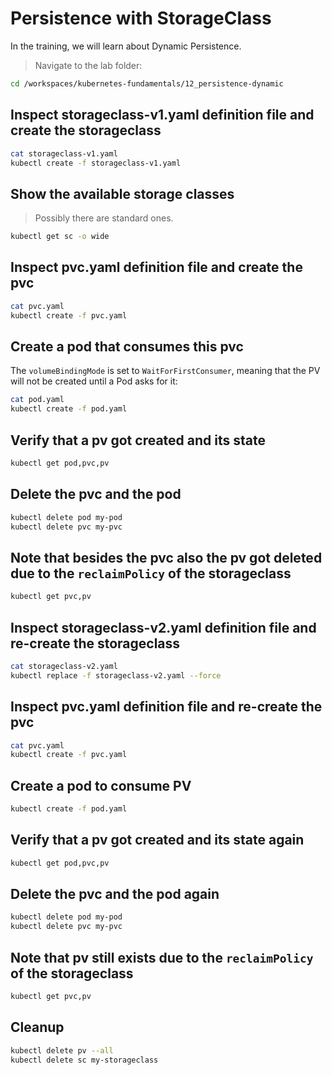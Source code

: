 # Persistence with StorageClass

In the training, we will learn about Dynamic Persistence.

>Navigate to the lab folder:

```bash
cd /workspaces/kubernetes-fundamentals/12_persistence-dynamic
```

## Inspect storageclass-v1.yaml definition file and create the storageclass

```bash
cat storageclass-v1.yaml
kubectl create -f storageclass-v1.yaml
```

## Show the available storage classes

>Possibly there are standard ones.

```bash
kubectl get sc -o wide
```

## Inspect pvc.yaml definition file and create the pvc

```bash
cat pvc.yaml
kubectl create -f pvc.yaml
```

## Create a pod that consumes this pvc

The `volumeBindingMode` is set to `WaitForFirstConsumer`, meaning that the PV will not be created until a Pod asks for it:

```bash
cat pod.yaml
kubectl create -f pod.yaml
```

## Verify that a pv got created and its state

```bash
kubectl get pod,pvc,pv
```

## Delete the pvc and the pod

```bash
kubectl delete pod my-pod
kubectl delete pvc my-pvc
```

## Note that besides the pvc also the pv got deleted due to the `reclaimPolicy` of the storageclass

```bash
kubectl get pvc,pv
```

## Inspect storageclass-v2.yaml definition file and re-create the storageclass

```bash
cat storageclass-v2.yaml
kubectl replace -f storageclass-v2.yaml --force
```

## Inspect pvc.yaml definition file and re-create the pvc

```bash
cat pvc.yaml
kubectl create -f pvc.yaml
```

## Create a pod to consume PV

```bash
kubectl create -f pod.yaml
```

## Verify that a pv got created and its state again

```bash
kubectl get pod,pvc,pv
```

## Delete the pvc and the pod again

```bash
kubectl delete pod my-pod
kubectl delete pvc my-pvc
```

## Note that pv still exists due to the `reclaimPolicy` of the storageclass

```bash
kubectl get pvc,pv
```

## Cleanup

```bash
kubectl delete pv --all
kubectl delete sc my-storageclass
```
